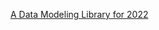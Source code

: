 [A Data Modeling Library for 2022](https://modelyourreality.substack.com/p/a-data-modeling-library-for-2022)
